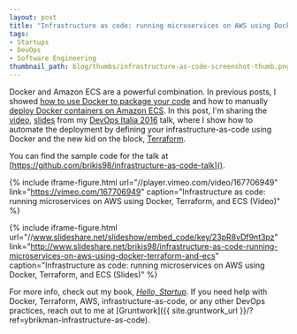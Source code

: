 ```yaml
---
layout: post
title: "Infrastructure as code: running microservices on AWS using Docker, Terraform, and ECS"
tags:
- Startups
- DevOps
- Software Engineering
thumbnail_path: blog/thumbs/infrastructure-as-code-screenshot-thumb.png
---
```


Docker and Amazon ECS are a powerful combination. In previous posts, I showed [how to use Docker to package your
code](http://www.ybrikman.com/writing/2015/05/19/docker-osx-dev/) and how to manually [deploy Docker containers on
Amazon ECS](http://www.ybrikman.com/writing/2015/11/11/running-docker-aws-ground-up/). In this post, I'm sharing the
[video](https://vimeo.com/167706949),
[slides](http://www.slideshare.net/brikis98/infrastructure-as-code-running-microservices-on-aws-using-docker-terraform-and-ecs)
from my [DevOps Italia 2016](http://www.incontrodevops.it/) talk, where I show how to automate the deployment by
defining your infrastructure-as-code using Docker and the new kid on the block, [Terraform](https://www.terraform.io/).

You can find the sample code for the talk at [https://github.com/brikis98/infrastructure-as-code-talk]().

{% include iframe-figure.html url="//player.vimeo.com/video/167706949" link="https://vimeo.com/167706949" caption="Infrastructure as code: running microservices on AWS using Docker, Terraform, and ECS (Video)" %}

{% include iframe-figure.html url="//www.slideshare.net/slideshow/embed_code/key/23pR8vDf9nt3pz" link="http://www.slideshare.net/brikis98/infrastructure-as-code-running-microservices-on-aws-using-docker-terraform-and-ecs" caption="Infrastructure as code: running microservices on AWS using Docker, Terraform, and ECS (Slides)" %}

For more info, check out my book,
*[Hello, Startup](http://www.hello-startup.net/?ref=ybrikman-infrastructure-as-code)*. If you need help with Docker,
Terraform, AWS, infrastructure-as-code, or any other DevOps practices, reach out to me at
[Gruntwork]({{ site.gruntwork_url }}/?ref=ybrikman-infrastructure-as-code).